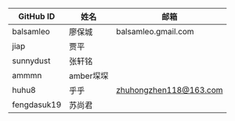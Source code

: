 GitHub ID|姓名 | 邮箱
---- | ---- |----
balsamleo |廖保城|balsamleo.gmail.com
jiap |贾平 |
sunnydust |张轩铭|
ammmn |amber堔堔|
huhu8 |乎乎|zhuhongzhen118@163.com
fengdasuk19| 苏尚君|
